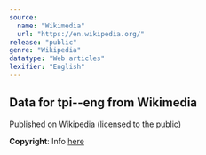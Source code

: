 ```yaml
---
source:
  name: "Wikimedia"
  url: "https://en.wikipedia.org/"
release: "public"
genre: "Wikipedia"
datatype: "Web articles"
lexifier: "English"
---
```


## Data for tpi--eng from Wikimedia

Published on Wikipedia (licensed to the public)

**Copyright**: Info [here](https://en.wikipedia.org/wiki/Wikipedia:Copyrights)
